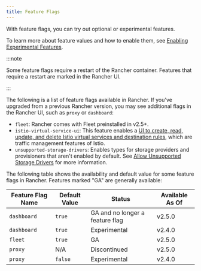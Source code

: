 ```yaml
---
title: Feature Flags
---
```


With feature flags, you can try out optional or experimental features.

To learn more about feature values and how to enable them, see [Enabling Experimental Features](../../pages-for-subheaders/enable-experimental-features.md).

:::note

Some feature flags require a restart of the Rancher container. Features that require a restart are marked in the Rancher UI.

:::

The following is a list of feature flags available in Rancher. If you've upgraded from a previous Rancher version, you may see additional flags in the Rancher UI, such as `proxy` or `dashboard`:

- `fleet`: Rancher comes with Fleet preinstalled in v2.5+.
- `istio-virtual-service-ui`: This feature enables a [UI to create, read, update, and delete Istio virtual services and destination rules,](../../getting-started/installation-and-upgrade/advanced-options/enable-experimental-features/istio-traffic-management-features.md) which are traffic management features of Istio.
- `unsupported-storage-drivers`: Enables types for storage providers and provisioners that aren't enabled by default. See [Allow Unsupported Storage Drivers](../../getting-started/installation-and-upgrade/advanced-options/enable-experimental-features/unsupported-storage-drivers.md) for more information.

The following table shows the availability and default value for some feature flags in Rancher. Features marked "GA" are generally available:

| Feature Flag Name | Default Value | Status | Available As Of |
| ----------------- | ------------- | ------ | --------------- |
| `dashboard` | `true` | GA and no longer a feature flag | v2.5.0 |
| `dashboard` | `true` | Experimental | v2.4.0 |
| `fleet` | `true` | GA | v2.5.0 |
| `proxy` | N/A | Discontinued | v2.5.0 |
| `proxy` | `false` | Experimental | v2.4.0 |
